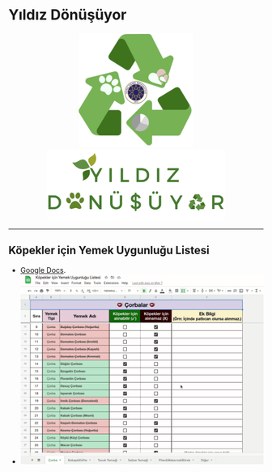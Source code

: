 # Yıldız Dönüşüyor

<div align="center">
  <img src="./Images/logo_icon.png" width="45%">
  <img src="./Images/logo_text.png" width="70%">
</div>

_________________________________________________________

## Köpekler için Yemek Uygunluğu Listesi

+ [Google Docs](https://docs.google.com/spreadsheets/d/1j3S_iMONYx5T3jOBBhDO8krwzHdMHT2hOFlENnvkhiU/edit?usp=sharing).
+ [![Google Docs](./GIFs/asd.gif)](https://docs.google.com/spreadsheets/d/1j3S_iMONYx5T3jOBBhDO8krwzHdMHT2hOFlENnvkhiU/edit?usp=sharing)